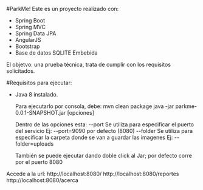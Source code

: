 #ParkMe!
Este es un proyecto realizado con:

- Spring Boot
- Spring MVC
- Spring Data JPA
- AngularJS 
- Bootstrap
- Base de datos SQLITE Embebida

El objetvo: una prueba técnica, trata de 
cumplir con los requisitos solicitados.

#Requisitos para ejecutar:
- Java 8 instalado.


    Para ejecutarlo por consola, debe:
        mvn clean package
        java -jar parkme-0.0.1-SNAPSHOT.jar [opciones]
    
    Dentro de las opciones esta:
        --port   Se utiliza para especificar el puerto del servicio
               Ej: --port=9090 por defecto (8080)
        --folder Se utiliza para especificar la carpeta donde se van a guardar las imagenes
        		Ej: --folder=uploads
     
    También se puede ejecutar dando doble click al Jar; por defecto corre por el puerto 8080
    
Accede a la url: 
    http://localhost:8080/
    http://localhost:8080/reportes
    http://localhost:8080/acerca

    
    